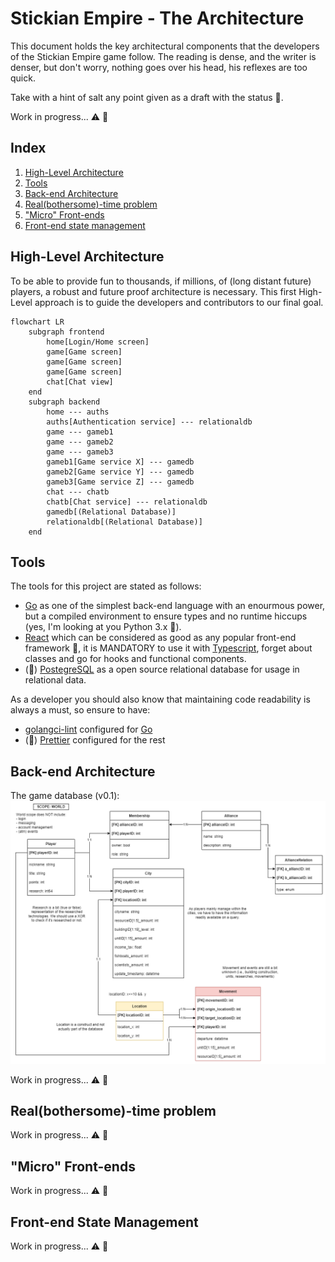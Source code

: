# Stickian Empire - The Architecture

This document holds the key architectural components that the developers of the Stickian Empire game follow. The reading is dense, and the writer is denser, but don't worry, nothing goes over his head, his reflexes are too quick.

Take with a hint of salt any point given as a draft with the status :page_facing_up:.

Work in progress... :warning: :construction_worker:

## Index

1. [High-Level Architecture](#high-level-architecture)
2. [Tools](#tools)
3. [Back-end Architecture](#back-end-architecture)
4. [Real(bothersome)-time problem](#realbothersome-time-problem)
5. ["Micro" Front-ends](#micro-front-ends)
6. [Front-end state management](#front-end-state-management)

## High-Level Architecture

To be able to provide fun to thousands, if millions, of (long distant future) players, a robust and future proof architecture is necessary. This first High-Level approach is to guide the developers and contributors to our final goal.

```mermaid
flowchart LR
    subgraph frontend
        home[Login/Home screen]
        game[Game screen]
        game[Game screen]
        game[Game screen]
        chat[Chat view]
    end
    subgraph backend
        home --- auths
        auths[Authentication service] --- relationaldb
        game --- gameb1
        game --- gameb2
        game --- gameb3
        gameb1[Game service X] --- gamedb
        gameb2[Game service Y] --- gamedb
        gameb3[Game service Z] --- gamedb
        chat --- chatb
        chatb[Chat service] --- relationaldb
        gamedb[(Relational Database)]
        relationaldb[(Relational Database)]
    end
```

## Tools

The tools for this project are stated as follows:

- [Go](https://go.dev/) as one of the simplest back-end language with an enourmous power, but a compiled environment to ensure types and no runtime hiccups (yes, I'm looking at you Python 3.x :eyes:).
- [React](https://reactjs.org/) which can be considered as good as any popular front-end framework :poop:, it is MANDATORY to use it with [Typescript](https://www.typescriptlang.org/), forget about classes and go for hooks and functional components.
- (:page_facing_up:) [PostegreSQL](https://www.postgresql.org/) as a open source relational database for usage in relational data.

As a developer you should also know that maintaining code readability is always a must, so ensure to have:

- [golangci-lint](https://github.com/golangci/golangci-lint) configured for [Go](https://go.dev/)
- (:page_facing_up:) [Prettier](https://prettier.io/) configured for the rest

## Back-end Architecture

The game database (v0.1):
![TechTree](../assets/GameDB.v0.1.png)

Work in progress... :warning: :construction_worker:

## Real(bothersome)-time problem

Work in progress... :warning: :construction_worker:

## "Micro" Front-ends

Work in progress... :warning: :construction_worker:

## Front-end State Management

Work in progress... :warning: :construction_worker:
